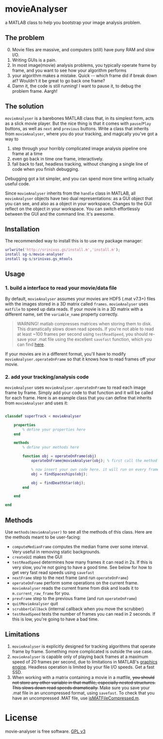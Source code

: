 # movieAnalyser

a MATLAB class to help you bootstrap your image analysis problem.

## The problem

0. Movie files are massive, and computers (still) have puny RAM and slow I/O. 
1. Writing GUIs is a pain. 
2. In most image(movie) analysis problems, you typically operate frame by frame, and you want to see how your algorithm performs
3. your algorithm makes a mistake. Quick -- which frame did if break down at? Wouldn't it be great to go back one frame?
4. Damn it, the code is still running! I want to pause it, to debug the problem frame. Aargh!

## The solution 

`movieAnalyser` is a barebones MATLAB class that, in its simplest form, acts as a slick movie player. But the nice thing is that it comes with `pause`/`Play` buttons, as well as `next` and `previous` buttons. Write a class that inherits from `movieAnalyser`, where you do your tracking, and magically you've got a way to 

1. step through your horribly complicated image analysis pipeline one frame at a time
2. even go back in time one frame, interactively.
3. fall back to fast, headless tracking, without changing a single line of code when you finish debugging. 

Debugging got a lot simpler, and you can spend more time writing actually useful code. 

Since `movieAnalyser` inherits from the `handle` class in MATLAB, all `movieAnalyser` objects have two dual representations: as a GUI object that you can see, and also as a object in your workspace. Changes to the GUI reflect on the object in your workspace. You can switch effortlessly between the GUI and the command line. It's awesome. 


## Installation

The recommended way to install this is to use my package manager:

```matlab
urlwrite('http://srinivas.gs/install.m','install.m'); 
install sg-s/movie-analyser
install sg-s/srinivas.gs_mtools  
```

## Usage

### 1. build a interface to read your movie/data file

By default, `movieAnalyser` assumes your movies are HDF5 (.mat v7.3+) files with the images stored in a 3D matrix called `frames`. `movieAnalyser` uses `matfile` to speed up data reads. If your movie is in a 3D matrix with a different name, set the `variable_name` property correctly. 

> WARNING! 
matlab compresses matrices when storing them to disk. This dramatically slows down read speeds. If you're not able to read at least ~100 frames per second using `testReadSpeed`, you should re-save your .mat file using the excellent `savefast` function, which you can find [here](https://github.com/sg-s/srinivas.gs_mtools/blob/master/src/file-tools/savefast.m).

If your movies are in a different format, you'll have to modify `movieAnalyser.operateOnFrame` so that it knows how to read frames off your movie.


### 2. add your tracking/analysis code 

`movieAnalyser` uses  `movieAnalyser.operateOnFrame` to read each image frame by frame. Simply add your code to that function and it will be called for each frame. Here is an example class that you can define that inherits from `movieAnalyser` and uses it:

```matlab

classdef superTrack < movieAnalyser

	properties
		% define your properties here
	end

	methods
		% define your methods here

		function obj = operateOnFrame(obj) 
			operateOnFrame@movieAnalyser(obj); % first call the method from the parent class

			% now insert your own code here. it will run on every frame. for example:
			obj = findSpaceships(obj);

			obj = findDeathStar(obj);
		end

	end

end
```

## Methods

Use `methods(movieAnalyser)` to see all the methods of this class. Here are the methods meant to be user-facing:


- `computeMedianFrame` computes the median frame over some interval. Very useful in removing static backgrounds. 
- `createGUI` makes the GUI
- `testReadSpeed` determines how many frames it can read in 2s. If this is very slow, you're not going to have a good time. See below for how to get very fast read speeds using `savefast`
- `nextFrame` step to the next frame (and run `operateOnFrame`)
- `operateOnFrame` perform some operations on the current frame.  `movieAnalyser` reads the current frame from disk and loads it to `m.current_raw_frame` for you. 
- `prevFrame` step to the previous frame (and run `operateOnFrame`)
- `quitMovieAnalyser` quit
- `scrubberCallback` (internal callback when you move the scrubber)
- `testReadSpeed` tests the number of frames you can read in 2 seconds. If this is low, you're going to have a bad time. 


## Limitations 

1. `movieAnalyser` is explicitly designed for tracking algorithms that operate frame by frame. Something more complicated is outside the use case.
2. `movieAnalyser` is capable only of playing back frames at a maximum speed of 20 frames per second, due to limitations in MATLAB's [graphics engine](https://www.mathworks.com/help/matlab/ref/drawnow.html). Headless operation is limited by your file I/O speeds. Get a fast SSD. 
3. When working with a matrix containing a movie in a matfile, ~~you should not store any other variable in that matfile, especially nested structures. This slows down read speeds dramatically.~~ Make sure you save your .mat file in an uncompressed format, using `savefast`. To check that you have an uncompressed .MAT file, use [isMATFileCompressed.m](https://github.com/sg-s/srinivas.gs_mtools/blob/master/src/file-tools/isMATFileCompressed.m). 

# License 

movie-analyser is free software. 
[GPL v3](https://www.gnu.org/licenses/gpl-3.0.txt)
